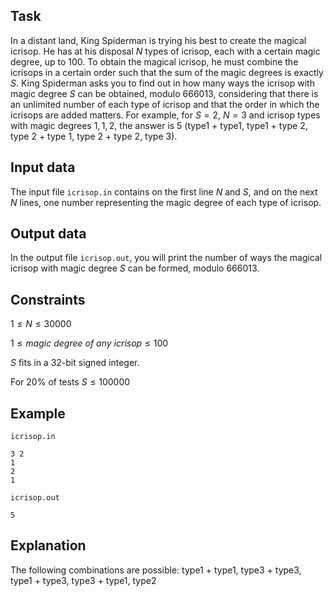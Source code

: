 ## Task

In a distant land, King Spiderman is trying his best to create the magical icrisop. He has at his disposal $N$ types of icrisop, each with a certain magic degree, up to $100$. To obtain the magical icrisop, he must combine the icrisops in a certain order such that the sum of the magic degrees is exactly $S$. King Spiderman asks you to find out in how many ways the icrisop with magic degree $S$ can be obtained, modulo $666013$, considering that there is an unlimited number of each type of icrisop and that the order in which the icrisops are added matters. For example, for $S = 2$, $N = 3$ and icrisop types with magic degrees $1, 1, 2$, the answer is $5$ (type1 $+$ type1, type1 $+$ type 2, type 2 $+$ type 1, type 2 $+$ type 2, type 3).

## Input data

The input file `icrisop.in` contains on the first line $N$ and $S$, and on the next $N$ lines, one number representing the magic degree of each type of icrisop.

## Output data

In the output file `icrisop.out`, you will print the number of ways the magical icrisop with magic degree $S$ can be formed, modulo $666013$.

## Constraints

$1 \leq N \leq 30000$

$1 \leq magic \ degree \ of \ any \ icrisop \leq 100$

$S$ fits in a 32-bit signed integer.

For $20\%$ of tests $S \leq 100000$

## Example

`icrisop.in`
```
3 2
1
2
1
```

`icrisop.out`
```
5
```

## Explanation

The following combinations are possible: type1 $+$ type1, type3 $+$ type3, type1 $+$ type3, type3 $+$ type1, type2